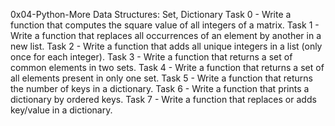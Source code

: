 0x04-Python-More Data Structures: Set, Dictionary
Task 0 - Write a function that computes the square value of all integers of a matrix.
Task 1 - Write a function that replaces all occurrences of an element by another in a new list.
Task 2 - Write a function that adds all unique integers in a list (only once for each integer).
Task 3 - Write a function that returns a set of common elements in two sets.
Task 4 - Write a function that returns a set of all elements present in only one set.
Task 5 - Write a function that returns the number of keys in a dictionary.
Task 6 - Write a function that prints a dictionary by ordered keys.
Task 7 - Write a function that replaces or adds key/value in a dictionary.

